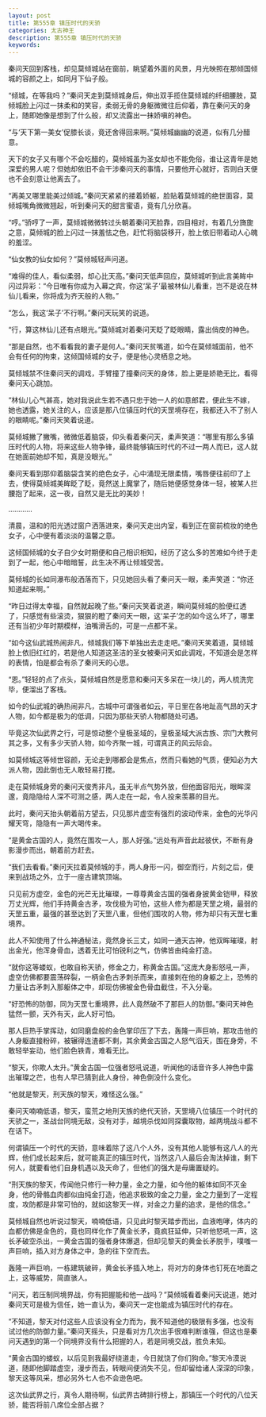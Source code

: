 ```yaml
---
layout: post
title: 第555章 镇压时代的天骄
categories: 太古神王
description: 第555章 镇压时代的天骄
keywords:
---
```


秦问天回到客栈，却见莫倾城站在窗前，眺望着外面的风景，月光映照在那倾国倾城的容颜之上，如同月下仙子般。

“倾城，在等我吗？”秦问天走到莫倾城身后，伸出双手揽住莫倾城的纤细腰肢，莫倾城脸上闪过一抹柔和的笑容，柔弱无骨的身躯微微往后仰着，靠在秦问天的身上，随即她像是想到了什么般，却又流露出一抹娇嗔的神色。

“与‘天下第一美女’促膝长谈，竟还舍得回来啊。”莫倾城幽幽的说道，似有几分醋意。

天下的女子又有哪个不会吃醋的，莫倾城虽为圣女却也不能免俗，谁让这青年是她深爱的男人呢？但她却依旧不会干涉秦问天的事情，只要他开心就好，否则白天便也不会刻意让他离去了。

“再美又哪里能美过倾城。”秦问天紧紧的搂着娇躯，脸贴着莫倾城的绝世面容，莫倾城嘴角微微翘起，听到秦问天的甜言蜜语，竟有几分欣喜。

“哼。”骄哼了一声，莫倾城微微转过头朝着秦问天脸靠，四目相对，有着几分旖旎之意，莫倾城的脸上闪过一抹羞怯之色，赶忙将脑袋移开，脸上依旧带着动人心魄的羞涩。

“仙女教的仙女如何？”莫倾城轻声问道。

“难得的佳人，看似柔弱，却心比天高。”秦问天低声回应，莫倾城听到此言美眸中闪过异彩：“今日唯有你成为入幕之宾，你这‘呆子’最被林仙儿看重，岂不是说在林仙儿看来，你将成为齐天般的人物。”

“怎么，我这‘呆子’不行啊。”秦问天玩笑的说道。

“行，算这林仙儿还有点眼光。”莫倾城对着秦问天眨了眨眼睛，露出俏皮的神色。

“那是自然，也不看看我的妻子是何人。”秦问天贫嘴道，如今在莫倾城面前，他不会有任何的拘束，这倾国倾城的女子，便是他心灵栖息之地。

莫倾城禁不住秦问天的调戏，手臂撞了撞秦问天的身体，脸上更是娇艳无比，看得秦问天心跳加。

“林仙儿心气甚高，她对我说此生若不遇只忠于她一人的如意郎君，便此生不嫁，她也透露，她关注的人，应该是那八位镇压时代的天罡境存在，我都还入不了别人的眼睛呢。”秦问天笑着说道。

莫倾城撇了撇嘴，微微低着脑袋，仰头看着秦问天，柔声笑道：“哪里有那么多镇压时代的人物，将来这些人物争锋，最终能够镇压时代的不过一两人而已，这人就在她面前她却不知，真是没眼光。”

秦问天看到那仰着脑袋含笑的绝色女子，心中涌现无限柔情，嘴唇便往前印了上去，使得莫倾城美眸眨了眨，竟然送上魔掌了，随后她便感觉身体一轻，被某人拦腰抱了起来，这一夜，自然又是无比的美妙！

…………

清晨，温和的阳光透过窗户洒落进来，秦问天走出内室，看到正在窗前梳妆的绝色女子，心中便有着淡淡的温馨之意。

这倾国倾城的女子自少女时期便和自己相识相知，经历了这么多的苦难如今终于走到了一起，他心中暗暗誓，此生决不再让倾城受苦。

莫倾城的长如同瀑布般洒落而下，只见她回头看了秦问天一眼，柔声笑道：“你还知道起来啊。”

“昨日过得太幸福，自然就起晚了些。”秦问天笑着说道，瞬间莫倾城的脸便红透了，只感觉有些滚烫，狠狠的瞪了秦问天一眼，这‘呆子’怎的如今这么坏了，哪里还有当初少年时期模样，油嘴滑舌的，可是一点都不呆。

“如今这仙武城热闹非凡，倾城我们等下单独出去走走吧。”秦问天笑着道，莫倾城脸上依旧红红的，若是他人知道这圣洁的圣女被秦问天如此调戏，不知道会是怎样的表情，怕是都会有杀了秦问天的心思。

“恩。”轻轻的点了点头，莫倾城自然是愿意和秦问天多呆在一块儿的，两人梳洗完毕，便溜出了客栈。

如今的仙武城的确热闹非凡，古城中可谓强者如云，平日里在各地趾高气昂的天才人物，如今都是极为的低调，只因为那些天骄人物都随处可遇。

毕竟这次仙武界之行，可是惊动整个皇极圣域的，皇极圣域大派古族、宗门大教何其之多，又有多少天骄人物，如今齐聚一城，可谓真正的风云际会。

如莫倾城这等倾世容颜，无论走到哪都会是焦点，然而只看她的气质，便知必为大派人物，因此倒也无人敢轻易打搅。

走在莫倾城身旁的秦问天俊秀非凡，虽无半点气势外放，但他面容阳光，眼眸深邃，竟隐隐给人深不可测之感，两人走在一起，令人投来羡慕的目光。

此时，秦问天抬头朝着前方望去，只见那片虚空有强烈的波动传来，金色的光华闪耀天穹，隐隐有一声大喝传来。

“是黄金古国的人，竟然在围攻一人，那人好强。”远处有声音此起彼伏，不断有身影漫步而出，朝着前方赶去。

“我们去看看。”秦问天拉着莫倾城的手，两人身形一闪，御空而行，片刻之后，便来到战场之外，立于一座古建筑顶端。

只见前方虚空，金色的光芒无比璀璨，一尊尊黄金古国的强者身披黄金铠甲，释放万丈光辉，他们手持黄金古矛，攻伐极为可怕，这些人修为都是天罡之境，最弱的天罡五重，最强的甚至达到了天罡八重，但他们围攻的人物，修为却只有天罡七重境界。

此人不知使用了什么神通秘法，竟然身长三丈，如同一通天古神，他双眸璀璨，射出金光，他浑身骨血，透着无比可怕锐利之气，仿佛皆由纯金打造。

“就你这等蝼蚁，也敢自称天骄，修金之力，称黄金古国。”这庞大身影怒吼一声，虚空仿佛都要震荡碎裂，一柄金色古矛刺杀而来，直接刺在他的身躯之上，恐怖的力量让古矛刺入那躯体之中，却现仿佛被金色骨血截住，不入分毫。

“好恐怖的防御，同为天罡七重境界，此人竟然破不了那巨人的防御。”秦问天神色猛然一颤，天外有天，此人好可怕。

那人巨热手掌挥动，如同磨盘般的金色掌印压了下去，轰隆一声巨响，那攻击他的人身躯直接粉碎，被辗得连渣都不剩，其余黄金古国之人怒气滔天，围在身旁，不敢轻举妄动，他们脸色铁青，难看无比。

“黎天，你欺人太升。”黄金古国一位强者怒吼说道，听闻他的话音许多人神色中露出璀璨之芒，也有人早已猜到此人身份，神色倒没什么变化。

“他就是黎天，刑天族的黎天，难怪这么强。”

秦问天喃喃低语，黎天，蛮荒之地刑天族的绝代天骄，天罡境八位镇压一个时代的天骄之一，圣战台同境无敌，没有对手，越境杀伐如同探囊取物，越两境战斗都不在话下。

何谓镇压一个时代的天骄，意味着除了这八个人外，没有其他人能够有这八人的光辉，他们成长起来后，就可能真正的镇压时代，当然这八人最后会淘汰掉谁，剩下何人，就要看他们自身机遇以及天命了，但他们的强大是毋庸置疑的。

“刑天族的黎天，传闻他只修行一种力量，金之力量，如今他的躯体如同不灭金身，他的骨骼血肉都似由纯金打造，他追求极致的金之力量，金之力量到了一定程度，攻防都是非常可怕的，就如这黎天一样，对金之力量的追求，是他的信念。”

莫倾城自然也听说过黎天，喃喃低语，只见此时黎天踏步而出，血液咆哮，体内的血都仿佛是金色的，竟也同样化作了黄金长矛，竟疯狂延伸，只听他怒吼一声，这长矛破空杀出，一黄金古国的强者身体爆退，但却见黎天的黄金长矛脱手，噗嗤一声巨响，插入对方身体之中，急的往下空而去。

轰隆一声巨响，一栋建筑破碎，黄金长矛插入地上，将对方的身体也钉死在地面之上，这等威势，简直骇人。

“问天，若压制同境界战，你有把握能和他一战吗？”莫倾城看着秦问天说道，她对秦问天可是极为信任，她一直认为，秦问天一定也能成为镇压时代的存在。

“不知道，黎天对付这些人应该没有全力而为，我不知道他的极限有多强，也没有试过他的防御力量。”秦问天摇头，只是看对方几次出手很难判断谁强，但这也是秦问天遇到的第一个同境界没有什么把握的人，若是同境交战，胜负未知。

“黄金古国的蝼蚁，以后见到我最好绕道走，今日就饶了你们狗命。”黎天冷漠说道，随即他脚踏虚空，漫步而去，转眼间便消失不见，但却留给诸人深深的印象，黎天这等风采，想必另外七人也不会逊色吧。

这次仙武界之行，真令人期待啊，仙武界古碑排行榜上，那镇压一个时代的八位天骄，能否将前八席位全部占据？
